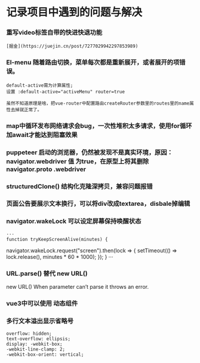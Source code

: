 # 记录项目中遇到的问题与解决

### 重写video标签自带的快进快退功能 
    [掘金](https://juejin.cn/post/7277029942297853989)

### El-menu 随着路由切换，菜单每次都是重新展开，或者展开的项错误。
    default-active需为计算属性;
    设置 :default-active="activeMenu" router=true
    
    虽然不知道原理是啥，把vue-router中配置路由createRouter参数里的routes里的name属性去掉就正常了。

### map中循环发布网络请求会bug，一次性堆积太多请求，使用for循环加await才能达到阻塞效果

### puppeteer 启动的浏览器，仍然被发现不是真实环境，原因：navigator.webdriver 值 为true，在原型上将其删除navigator.__proto__ .webdriver

### structuredClone() 结构化克隆深拷贝，兼容问题报错

### 页面公告要展示文本换行，可以将div改成textarea，disbale掉编辑

### navigator.wakeLock 可以设定屏幕保持唤醒状态
    ···
    function tryKeepScreenAlive(minutes) {
  navigator.wakeLock.request("screen").then(lock => {
    setTimeout(() => lock.release(), minutes * 60 * 1000);
  });
}
···

### URL.parse() 替代 new URL()
  new URL() When parameter can’t parse it throws an error.

### vue3中可以使用<component :is="tab[currentTab]"></component> 动态组件

### 多行文本溢出显示省略号
    
    overflow: hidden;
    text-overflow: ellipsis;
    display: -webkit-box;
    -webkit-line-clamp: 2;
    -webkit-box-orient: vertical;